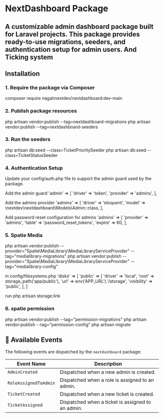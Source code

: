 # NextDashboard Package

A customizable admin dashboard package built for Laravel projects. 
This package provides ready-to-use migrations, seeders, and authentication setup for admin users.
And Ticking system
---

## Installation

### 1. Require the package via Composer
composer require nagahnextdev/nextdashboard:dev-main


### 2. Publish package resources
php artisan vendor:publish --tag=nextdashboard-migrations
php artisan vendor:publish --tag=nextdashboard-seeders

### 3. Run the seeders
php artisan db:seed --class=TicketPrioritySeeder
php artisan db:seed --class=TicketStatusSeeder

### 4. Authentication Setup
Update your config/auth.php file to support the admin guard used by the package.

Add the admin guard
'admin' => [
    'driver' => 'token',
    'provider' => 'admins',
],

Add the admins provider
'admins' => [
    'driver' => 'eloquent',
    'model' => \nextdev\nextdashboard\Models\Admin::class,
],

Add password reset configuration for admins
'admins' => [
    'provider' => 'admins',
    'table' => 'password_reset_tokens',
    'expire' => 60,
],

### 5. Spatie Media
php artisan vendor:publish --provider="Spatie\MediaLibrary\MediaLibraryServiceProvider" --tag="medialibrary-migrations"
php artisan vendor:publish --provider="Spatie\MediaLibrary\MediaLibraryServiceProvider" --tag="medialibrary-config"


in config/filesystems.php
'disks' => [
    'public' => [
        'driver' => 'local',
        'root' => storage_path('app/public'),
        'url' => env('APP_URL').'/storage',
        'visibility' => 'public',
    ],
]

run 
php artisan storage:link

### 6. spatie permission
php artisan vendor:publish --tag="permission-migrations"
php artisan vendor:publish --tag="permission-config"
php artisan migrate




## 📢 Available Events

The following events are dispatched by the `nextdashboard` package:

| Event Name               | Description                                          |
|--------------------------|------------------------------------------------------|
| `AdminCreated`           | Dispatched when a new admin is created.              |
| `RoleAssignedToAdmin`    | Dispatched when a role is assigned to an admin.      |
| `TicketCreated`          | Dispatched when a new ticket is created.             |
| `TicketAssigned`         | Dispatched when a ticket is assigned to an admin.    |
